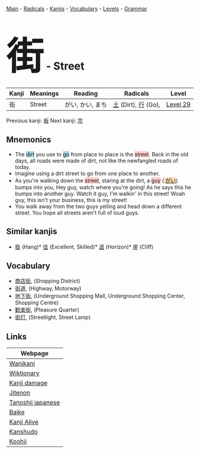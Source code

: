 <style> bigfont {font-size: 100px}</style>
[Main](../README.md) -
[Radicals](../radicals.md) -
[Kanjis](../kanjis.md) -
[Vocabulary](../vocabulary.md) -
[Levels](../levels.md) -
[Grammar](../grammar.md)
# <bigfont> 街</bigfont> - Street 

| Kanji | Meanings | Reading | Radicals | Level |
| --- | --- | --- | --- | --- |
| 街 | Street | がい, かい, まち | [土](../radicals/土.md) (Dirt), [行](../radicals/行.md) (Go),  | [Level 29](../levels/wk_level29.md) |

Previous kanji: [板](板.md) Next kanji: [宗](宗.md) 

## Mnemonics
 * The <span style="background-color:#ADD8E6"> dirt</span> you use to <span style="background-color:#ADD8E6"> go</span> from place to place is the <span style="background-color:#ffcccb"> street</span>. Back in the old days, all roads were made of dirt, not like the newfangled roads of today.
* Imagine using a dirt street to go from one place to another.
* As you're walking down the <span style="background-color:#ffcccb"> street</span>, staring at the dirt, a <span style="background-color:#ffcccb"> guy</span> (<span style="background-color:#fed8b1"> [がい](https://jisho.org/search/がい)</span>) bumps into you, Hey guy, watch where you're going! As he says this he bumps into another guy. Watch it guy, I'm walkin' in this street! Woah guy, this isn't your business, this is my street!
* You walk away from the two guys yelling and head down a different street. You hope all streets aren't full of loud guys.


## Similar kanjis
 * [掛](掛.md) (Hang)* [佳](佳.md) (Excellent, Skilled)* [涯](涯.md) (Horizon)* [崖](崖.md) (Cliff)


## Vocabulary
 * [商店街](../vocabulary/街.md), (Shopping District)
* [街道](../vocabulary/街.md), (Highway, Motorway)
* [地下街](../vocabulary/街.md), (Underground Shopping Mall, Underground Shopping Center, Shopping Centre)
* [歓楽街](../vocabulary/街.md), (Pleasure Quarter)
* [街灯](../vocabulary/街.md), (Streetlight, Street Lamp)



## Links 

| Webpage |
| --- |
| [Wanikani          ](https://www.wanikani.com/kanji/街) |
| [Wiktionary        ](https://en.wiktionary.org/wiki/街) |
| [Kanji damage      ](http://www.kanjidamage.com/kanji/search?utf8=✓&q=街) |
| [Jitenon           ](https://jitenon.com/kanji/街) |
| [Tanoshii japanese ](https://www.tanoshiijapanese.com/dictionary/kanji.cfm?k=街) |
| [Baike             ](https://baike.baidu.com/item/街) |
| [Kanji Alive       ](https://app.kanjialive.com/街) |
| [Kanshudo          ](https://www.kanshudo.com/searchmn?q=街) |
| [Koohii            ](https://kanji.koohii.com/study/kanji/街) |
